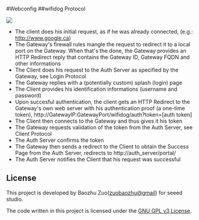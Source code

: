 #Webconfig
##wifidog Protocol

![](https://github.com/Pillar1989/wifidog-server/blob/BBGW/public/image/wifidog-Protocol.png)

* The client does his initial request, as if he was already connected, (e.g.: http://www.google.ca)
* The Gateway's firewall rules mangle the request to redirect it to a local port on the Gateway. When that's the done, the Gateway provides an HTTP Redirect reply that contains the Gateway ID, Gateway FQDN and other informations
* The Client does his request to the Auth Server as specified by the Gateway, see Login Protocol
* The Gateway replies with a (potentially custom) splash (login) page
* The Client provides his identification informations (username and password)
* Upon succesful authentication, the client gets an HTTP Redirect to the Gateway's own web server with his authentication proof (a one-time token), http://GatewayIP:GatewayPort/wifidog/auth?token=[auth token]
* The Client then connects to the Gateway and thus gives it his token
* The Gateway requests validation of the token from the Auth Server, see Client Protocol
* The Auth Server confirms the token
* The Gateway then sends a redirect to the Client to obtain the Success Page from the Auth Server, redirects to http://auth_server/portal/
* The Auth Server notifies the Client that his request was successful

## License

This project is developed by Baozhu Zuo(<zuobaozhu@gmail>) for seeed studio. 

The code written in this project is licensed under the [GNU GPL v3 License](http://www.gnu.org/licenses/gpl-3.0.en.html). 
